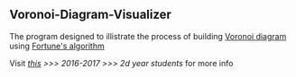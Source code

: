 ## Voronoi-Diagram-Visualizer

The program designed to illistrate the process of building [Voronoi diagram](https://en.wikipedia.org/wiki/Voronoi_diagram)
using [Fortune's algorithm](https://en.wikipedia.org/wiki/Fortune%27s_algorithm)

Visit _[this](https://www.hse.ru/en/ba/se/best_projects) >>> 2016-2017 >>> 2d year students_ for more info 

